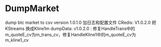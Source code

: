 # DumpMarket
dump btc market to csv
version 1.0.1.0 加日志和配置文件
CRedis:
V1.0.2.0 把KStreams 换成Kline1m
dumpData:
v1.0.2.0 : 修复HandleTrans中的m_quoteE_cv为m_trans_cv，修复HandleKline1中的m_quoteE_cv为m_kline1_cv

